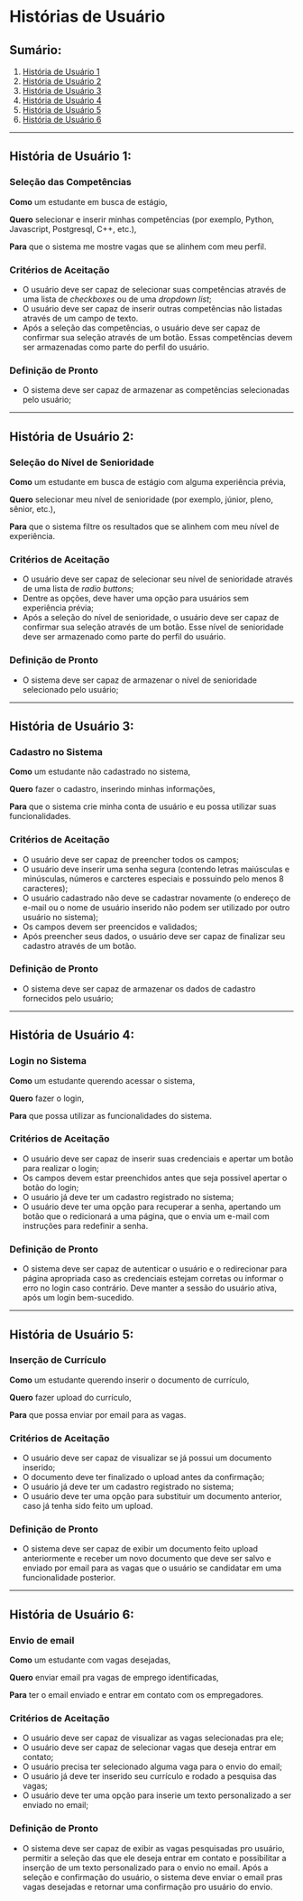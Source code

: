 # Histórias de Usuário

## Sumário:

1. [História de Usuário 1](#história-de-usuário-1)
2. [História de Usuário 2](#história-de-usuário-2)
3. [História de Usuário 3](#história-de-usuário-3)
4. [História de Usuário 4](#história-de-usuário-4)
5. [História de Usuário 5](#história-de-usuário-5)
6. [História de Usuário 6](#história-de-usuário-6)

---

## História de Usuário 1:

### Seleção das Competências

**Como** um estudante em busca de estágio,

**Quero** selecionar e inserir minhas competências (por exemplo, Python, Javascript, Postgresql, C++, etc.),

**Para** que o sistema me mostre vagas que se alinhem com meu perfil.

### Critérios de Aceitação

- O usuário deve ser capaz de selecionar suas competências através de uma lista de _checkboxes_ ou de uma _dropdown list_;
- O usuário deve ser capaz de inserir outras competências não listadas através de um campo de texto.
- Após a seleção das competências, o usuário deve ser capaz de confirmar sua seleção através de um botão. Essas competências devem ser armazenadas como parte do perfil do usuário.

### Definição de Pronto

- O sistema deve ser capaz de armazenar as competências selecionadas pelo usuário;

---

## História de Usuário 2:

### Seleção do Nível de Senioridade

**Como** um estudante em busca de estágio com alguma experiência prévia,

**Quero** selecionar meu nível de senioridade (por exemplo, júnior, pleno, sênior, etc.),

**Para** que o sistema filtre os resultados que se alinhem com meu nível de experiência.

### Critérios de Aceitação

- O usuário deve ser capaz de selecionar seu nível de senioridade através de uma lista de _radio buttons_;
- Dentre as opções, deve haver uma opção para usuários sem experiência prévia;
- Após a seleção do nível de senioridade, o usuário deve ser capaz de confirmar sua seleção através de um botão. Esse nível de senioridade deve ser armazenado como parte do perfil do usuário.

### Definição de Pronto

- O sistema deve ser capaz de armazenar o nível de senioridade selecionado pelo usuário;

---

## História de Usuário 3:

### Cadastro no Sistema

**Como** um estudante não cadastrado no sistema,

**Quero** fazer o cadastro, inserindo minhas informações,

**Para** que o sistema crie minha conta de usuário e eu possa utilizar suas funcionalidades.

### Critérios de Aceitação

- O usuário deve ser capaz de preencher todos os campos;
- O usuário deve inserir uma senha segura (contendo letras maiúsculas e minúsculas, números e carcteres especiais e possuindo pelo menos 8 caracteres);
- O usuário cadastrado não deve se cadastrar novamente (o endereço de e-mail ou o nome de usuário inserido não podem ser utilizado por outro usuário no sistema);
- Os campos devem ser preencidos e validados;
- Após preencher seus dados, o usuário deve ser capaz de finalizar seu cadastro através de um botão.

### Definição de Pronto

- O sistema deve ser capaz de armazenar os dados de cadastro fornecidos pelo usuário;

---

## História de Usuário 4:

### Login no Sistema

**Como** um estudante querendo acessar o sistema,

**Quero** fazer o login,

**Para** que possa utilizar as funcionalidades do sistema.

### Critérios de Aceitação

- O usuário deve ser capaz de inserir suas credenciais e apertar um botão para realizar o login;
- Os campos devem estar preenchidos antes que seja possivel apertar o botão do login;
- O usuário já deve ter um cadastro registrado no sistema;
- O usuário deve ter uma opção para recuperar a senha, apertando um botão que o redicionará a uma página, que o envia um e-mail com instruções para redefinir a senha.

### Definição de Pronto

- O sistema deve ser capaz de autenticar o usuário e o redirecionar para página apropriada caso as credenciais estejam corretas ou informar o erro no login caso contrário. Deve manter a sessão do usuário ativa, após um login bem-sucedido.

---

## História de Usuário 5:

### Inserção de Currículo

**Como** um estudante querendo inserir o documento de currículo,

**Quero** fazer upload do currículo,

**Para** que possa enviar por email para as vagas.

### Critérios de Aceitação

- O usuário deve ser capaz de visualizar se já possui um documento inserido;
- O documento deve ter finalizado o upload antes da confirmação;
- O usuário já deve ter um cadastro registrado no sistema;
- O usuário deve ter uma opção para substituir um documento anterior, caso já tenha sido feito um upload.

### Definição de Pronto

- O sistema deve ser capaz de exibir um documento feito upload anteriormente e receber um novo documento que deve ser salvo e enviado por email para as vagas que o usuário se candidatar em uma funcionalidade posterior.

---

## História de Usuário 6:

### Envio de email

**Como** um estudante com vagas desejadas,

**Quero** enviar email pra vagas de emprego identificadas,

**Para** ter o email enviado e entrar em contato com os empregadores.

### Critérios de Aceitação

- O usuário deve ser capaz de visualizar as vagas selecionadas pra ele;
- O usuário deve ser capaz de selecionar vagas que deseja entrar em contato;
- O usuário precisa ter selecionado alguma vaga para o envio do email;
- O usuário já deve ter inserido seu currículo e rodado a pesquisa das vagas;
- O usuário deve ter uma opção para inserie um texto personalizado a ser enviado no email;

### Definição de Pronto

- O sistema deve ser capaz de exibir as vagas pesquisadas pro usuário, permitir a seleção das que ele deseja entrar em contato e possibilitar a inserção de um texto personalizado para o envio no email. Após a seleção e confirmação do usuário, o sistema deve enviar o email pras vagas desejadas e retornar uma confirmação pro usuário do envio.

